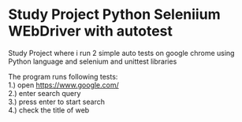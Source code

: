 # Study Project Python Seleniium WEbDriver with autotest
 Study Project where i run 2 simple auto tests on google chrome using Python language and selenium and unittest libraries 

The program runs following tests:  
1.) open https://www.google.com/  
2.) enter search query  
3.) press enter to start search  
4.) check the title of web   
